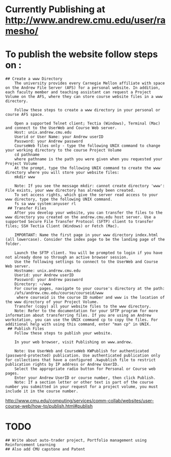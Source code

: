 # Currently Publishing at http://www.andrew.cmu.edu/user/ramesho/
# To publish the website follow steps on :
	## Create a www Directory
		The university provides every Carnegie Mellon affiliate with space on the Andrew File Server (AFS) for a personal website. In addition, each faculty member and teaching assistant can request a Project Volume on the AFS, where they can store course website files in a www directory.

		Follow these steps to create a www directory in your personal or course AFS space.

		Open a supported Telnet client; Tectia (Windows), Terminal (Mac) and connect to the UserWeb and Course Web server. 
		Host: unix.andrew.cmu.edu
		Userid or User Name: your Andrew userID
		Password: your Andrew password
		CourseWeb files only - type the following UNIX command to change your working directory to the course Project Volume
		cd pathname
		where pathname is the path you were given when you requested your Project Volume
		At the prompt, type the following UNIX command to create the www directory where you will store your website files:
		mkdir www

		Note: If you see the message mkdir: cannot create directory 'www': File exists, your www directory has already been created.
		To set access rights, which give the server read access to your www directory, type the following UNIX command.
		fs sa www system:anyuser rl 
	 ## Transfer Files
		After you develop your website, you can transfer the files to the www directory you created on the andrew.cmu.edu host server. Use a supported Secure File Transfer Protocol (SFTP) client to transfer files; SSH Tectia Client (Windows) or Fetch (Mac).

		IMPORTANT: Name the first page in your www directory index.html (all lowercase). Consider the index page to be the landing page of the folder.

		Launch the SFTP client. You will be prompted to login if you have not already done so through an active browser session.
		Use the following settings to connect to the UserWeb and Course Web server. 
		Hostname: unix.andrew.cmu.edu
		Userid: your Andrew userID
		Password: your Andrew password
		Directory: ~/www
		For course pages, navigate to your course's directory at the path:
		/afs/andrew.cmu.edu/course/courseid/www
		 where courseid is the course ID number and www is the location of the www directory of your Project Volume.
		Transfer (copy) all your website files to the www directory.
		Note: Refer to the documentation for your SFTP program for more information about transferring files. If you are using an Andrew workstation, you can use the UNIX command cp to copy the files. For additional help with using this command, enter "man cp" in UNIX.
	 ## Publish Files
		Follow these steps to publish your website.

		In your web browser, visit Publishing on www.andrew.

		Note: Use UserWeb and CourseWeb KWPublish for authenticated (password-protected) publication. Use authenticated publication only for collections that have a configured .kwpublish file to restrict publication rights by IP address or Andrew UserID.
		Select the appropriate radio button for Personal or Course web pages.
		Enter your Andrew UserID or course number, then click Publish.
		Note: If a section letter or other text is part of the course number you submitted in your request for a project volume, you must include it in the course number.
 http://www.cmu.edu/computing/services/comm-collab/websites/user-course-web/how-to/publish.html#publish 


 # TODO
 	## Write about auto-trader project, Portfolio management using Reinforcement Learning
	## Also add CMU capstone and Patent 
